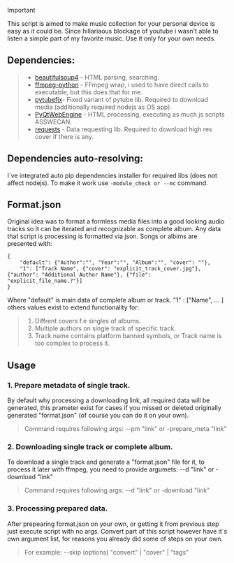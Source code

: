 > [!IMPORTANT]
> This script is aimed to make music collection for your personal device is easy as it could be.
> Since hillariaous blockage of youtube i wasn't able to listen a simple part of my favorite music.
> Use it only for your own needs.

## Dependencies:
> * [beautifulsoup4](https://pypi.org/project/beautifulsoup4/) - HTML parsing, searching.
> * [ffmpeg-python](https://pypi.org/project/ffmpeg-python/) - FFmpeg wrap, i used to have direct calls to executable, but this does that for me.
> * [pytubefix](https://pypi.org/project/pytubefix/)- Fixed variant of pytube lib. Required to download media (additionally required nodejs as OS app).
> * [PyQtWebEngine](https://pypi.org/project/PyQtWebEngine-Qt5/) - HTML processing, executing as much js scripts ASSWECAN.
> * [requests](https://pypi.org/project/requests/) - Data requesting lib. Required to download high res cover if there is any.
## Dependencies auto-resolving:
I`ve integrated auto pip dependencies installer for required libs (does not affect nodejs). To make it work use ``` -module_check or --mc ```
command.

## Format.json
Original idea was to format a formless media files into a good looking audio tracks so it can be iterated 
and recognizable as complete album. Any data that script is processing is formatted via json.
Songs or albims are presented with:

```
{
	"default": {"Author":"", "Year":"", "Album":"", "cover": ""}, 
	"1": ["Track Name", {"cover": "explicit_track_cover.jpg"}, {"author": "Additional Author Name"}, {"file": "explicit_file_name.?"}]
}
```

Where "default" is main data of complete album or track.
"1" : ["Name", ... ] others values exist to extend functionality for:
> 1) Diffrent covers f.e singles of albums.
> 2) Multiple authors on single track of specific track.
> 3) Track name contains platform banned symbols, or Track name is too complex to process it.

## Usage
### 1. Prepare metadata of single track.
By default why processing a downloading link, all required data will be generated,
this prameter exist for cases if you missed or deleted originally generated "format.json" (of course you can do it on your own).
> Command requires following args: --pm "link" or -prepare_meta "link"

### 2. Downloading single track or complete album.
To download a single track and generate a "format.json" file for it, to process it later with ffmpeg,
 you need to provide argumets: --d "link" or -download "link"
> Command requires following args: --d "link" or -download "link"

### 3. Processing prepared data.
After prepearing format.json on your own, or getting it from previous step
just execute script with no args.
Convert part of this script however have it`s own argument list, for reasons you already did some of steps on your own.
> For example: --skip (options) "convert" | "cover" | "tags"